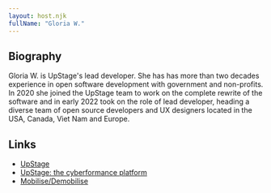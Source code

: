 ```yaml
---
layout: host.njk
fullName: "Gloria W."
---
```


## Biography

Gloria W. is UpStage's lead developer. She has has more than two decades experience in open software
development with government and non-profits. In 2020 she joined the UpStage team to work on the
complete rewrite of the software and in early 2022 took on the role of lead developer, heading a diverse team
of open source developers and UX designers located in the USA, Canada, Viet Nam and Europe.

## Links

* [UpStage](https://upstage.org.nz/)
* [UpStage: the cyberformance platform](https://upstage.live/)
* [Mobilise/Demobilise](https://mobilise-demobilise.eu/)
